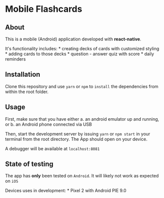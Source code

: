 # Mobile Flashcards

## About

This is a mobile (Android) application developed with **react-native**.

It's functionality includes:
    * creating decks of cards with customized styling
    * adding cards to those decks
    * question - answer quiz with score
    * daily reminders

## Installation

Clone this repository and use `yarn` or `npm` to `install` the dependencies from within the root folder.

## Usage

First, make sure that you have either
    a. an android emulator up and running, or
    b. an Android phone connected via USB

Then, start the development server by issuing `yarn` or `npm start` in your terminal from the root directory. The App should open on your device.

A debugger will be available at `localhost:8081`

## State of testing

The app has **only** been tested on `Android`. It will likely not work as expected on `iOS`

Devices uses in development: 
    * Pixel 2 with Android PIE 9.0